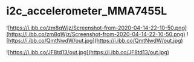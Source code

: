 # i2c_accelerometer_MMA7455L

![https://i.ibb.co/zm8qWjz/Screenshot-from-2020-04-14-22-10-50.png](https://i.ibb.co/zm8qWjz/Screenshot-from-2020-04-14-22-10-50.png)
![https://i.ibb.co/QmtNwdW/out.jpg](https://i.ibb.co/QmtNwdW/out.jpg)

![https://i.ibb.co/JF8td13/out.jpg](https://i.ibb.co/JF8td13/out.jpg)
